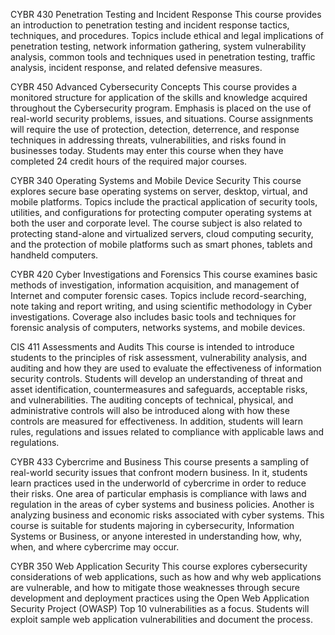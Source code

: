 CYBR 430
Penetration Testing and Incident Response
This course provides an introduction to penetration testing and incident response tactics, techniques, and procedures. Topics include ethical and legal implications of penetration testing, network information gathering, system vulnerability analysis, common tools and techniques used in penetration testing, traffic analysis, incident response, and related defensive measures.

CYBR 450
Advanced Cybersecurity Concepts
This course provides a monitored structure for application of the skills and knowledge acquired throughout the Cybersecurity program. Emphasis is placed on the use of real-world security problems, issues, and situations. Course assignments will require the use of protection, detection, deterrence, and response techniques in addressing threats, vulnerabilities, and risks found in businesses today. Students may enter this course when they have completed 24 credit hours of the required major courses.

CYBR 340
Operating Systems and Mobile Device Security
This course explores secure base operating systems on server, desktop, virtual, and mobile platforms. Topics include the practical application of security tools, utilities, and configurations for protecting computer operating systems at both the user and corporate level. The course subject is also related to protecting stand-alone and virtualized servers, cloud computing security, and the protection of mobile platforms such as smart phones, tablets and handheld computers.

CYBR 420
Cyber Investigations and Forensics
This course examines basic methods of investigation, information acquisition, and management of Internet and computer forensic cases. Topics include record-searching, note taking and report writing, and using scientific methodology in Cyber investigations. Coverage also includes basic tools and techniques for forensic analysis of computers, networks systems, and mobile devices.

CIS 411
Assessments and Audits
This course is intended to introduce students to the principles of risk assessment, vulnerability analysis, and auditing and how they are used to evaluate the effectiveness of information security controls. Students will develop an understanding of threat and asset identification, countermeasures and safeguards, acceptable risks, and vulnerabilities. The auditing concepts of technical, physical, and administrative controls will also be introduced along with how these controls are measured for effectiveness. In addition, students will learn rules, regulations and issues related to compliance with applicable laws and regulations.

CYBR 433
Cybercrime and Business
This course presents a sampling of real-world security issues that confront modern business. In it, students learn practices used in the underworld of cybercrime in order to reduce their risks. One area of particular emphasis is compliance with laws and regulation in the areas of cyber systems and business policies. Another is analyzing business and economic risks associated with cyber systems. This course is suitable for students majoring in cybersecurity, Information Systems or Business, or anyone interested in understanding how, why, when, and where cybercrime may occur.

CYBR 350
Web Application Security
This course explores cybersecurity considerations of web applications, such as how and why web applications are vulnerable, and how to mitigate those weaknesses through secure development and deployment practices using the Open Web Application Security Project (OWASP) Top 10 vulnerabilities as a focus. Students will exploit sample web application vulnerabilities and document the process. 
